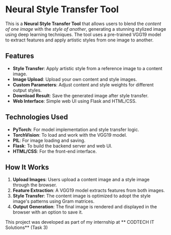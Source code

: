 # Neural Style Transfer Tool

This is a **Neural Style Transfer Tool** that allows users to blend the *content of one image* with the *style of another*, generating a stunning stylized image using deep learning techniques. The tool uses a pre-trained VGG19 model to extract features and apply artistic styles from one image to another.


## Features

- **Style Transfer**: Apply artistic style from a reference image to a content image.
- **Image Upload**: Upload your own content and style images.
- **Custom Parameters**: Adjust content and style weights for different output styles.
- **Download Result**: Save the generated image after style transfer.
- **Web Interface**: Simple web UI using Flask and HTML/CSS.
  

## Technologies Used

- **PyTorch**: For model implementation and style transfer logic.
- **TorchVision**: To load and work with the VGG19 model.
- **PIL**: For image loading and saving.
- **Flask**: To build the backend server and web UI.
- **HTML/CSS**: For the front-end interface.


## How It Works

1. **Upload Images**: Users upload a content image and a style image through the browser.
2. **Feature Extraction**: A VGG19 model extracts features from both images.
3. **Style Transfer**: The content image is optimized to adopt the style image's patterns using Gram matrices.
4. **Output Generation**: The final image is rendered and displayed in the browser with an option to save it.

This project was developed as part of my internship at ** CODTECH IT Solutions** (Task 3)
